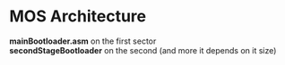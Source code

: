 # MOS Architecture
**mainBootloader.asm** on the first sector</br>
**secondStageBootloader** on the second (and more it depends on it size)
